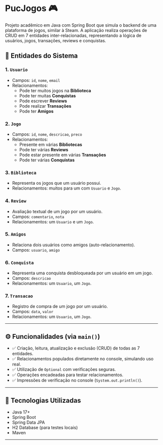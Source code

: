 # PucJogos 🎮

Projeto acadêmico em Java com Spring Boot que simula o backend de uma plataforma de jogos, similar à Steam. A aplicação realiza operações de CRUD em 7 entidades inter-relacionadas, representando a lógica de usuários, jogos, transações, reviews e conquistas.

## 📁 Entidades do Sistema

### 1. `Usuario`
- Campos: `id`, `nome`, `email`
- Relacionamentos:
  - Pode ter muitos jogos na **Biblioteca**
  - Pode ter muitas **Conquistas**
  - Pode escrever **Reviews**
  - Pode realizar **Transações**
  - Pode ter **Amigos**

### 2. `Jogo`
- Campos: `id`, `nome`, `descricao`, `preco`
- Relacionamentos:
  - Presente em várias **Bibliotecas**
  - Pode ter várias **Reviews**
  - Pode estar presente em várias **Transações**
  - Pode ter várias **Conquistas**

### 3. `Biblioteca`
- Representa os jogos que um usuário possui.
- Relacionamentos: muitos para um com `Usuario` e `Jogo`.

### 4. `Review`
- Avaliação textual de um jogo por um usuário.
- Campos: `comentario`, `nota`
- Relacionamentos: um `Usuario` e um `Jogo`.

### 5. `Amigos`
- Relaciona dois usuários como amigos (auto-relacionamento).
- Campos: `usuario`, `amigo`

### 6. `Conquista`
- Representa uma conquista desbloqueada por um usuário em um jogo.
- Campos: `descricao`
- Relacionamentos: um `Usuario`, um `Jogo`.

### 7. `Transacao`
- Registro de compra de um jogo por um usuário.
- Campos: `data`, `valor`
- Relacionamentos: um `Usuario`, um `Jogo`.

---

## ⚙️ Funcionalidades (via `main()`)

- ✅ Criação, leitura, atualização e exclusão (CRUD) de todas as 7 entidades.
- ✅ Relacionamentos populados diretamente no console, simulando uso real.
- ✅ Utilização de `Optional` com verificações seguras.
- ✅ Operações encadeadas para testar relacionamentos.
- ✅ Impressões de verificação no console (`System.out.println()`).

---

## 🚀 Tecnologias Utilizadas

- Java 17+
- Spring Boot
- Spring Data JPA
- H2 Database (para testes locais)
- Maven

---

